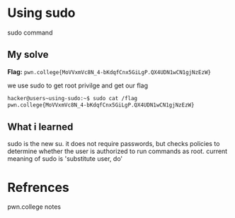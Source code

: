 # Using sudo
sudo command

## My solve
**Flag:** `pwn.college{MoVVxmVc8N_4-bKdqfCnx5GiLgP.QX4UDN1wCN1gjNzEzW}`

we use sudo to get root privilge and get our flag

```bash
hacker@users~using-sudo:~$ sudo cat /flag
pwn.college{MoVVxmVc8N_4-bKdqfCnx5GiLgP.QX4UDN1wCN1gjNzEzW}
```

## What i learned
sudo is the new su. it does not require passwords, but checks policies to determine whether the user is authorized to run commands as root. current meaning of sudo is 'substitute user, do'

# Refrences
pwn.college notes